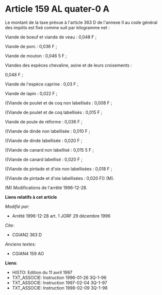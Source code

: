# Article 159 AL quater-0 A

Le montant de la taxe prévue à l'article 363 D de l'annexe II au code général des impôts est fixé comme suit par kilogramme
net :

Viande de boeuf et viande de veau : 0,048 F ;

Viande de porc : 0,036 F ;

Viande de mouton : 0,046 5 F ;

Viandes des espèces chevaline, asine et de leurs croisements :

0,048 F ;

Viande de l'espèce caprine : 0,03 F ;

Viande de lapin : 0,022 F ;

((Viande de poulet et de coq non labellisés : 0,008 F ;

((Viande de poulet et de coq labellisés : 0,015 F ;

Viande de poule de réforme : 0,036 F ;

((Viande de dinde non labellisée : 0,010 F ;

((Viande de dinde labellisée : 0,020 F ;

((Viande de canard non labellisé : 0,015 5 F ;

((Viande de canard labellisé : 0,020 F ;

((Viande de pintade et d'oie non labellisées : 0,018 F ;

((Viande de pintade et d'oie labellisées : 0,020 F)) (M).

(M) Modifications de l'arrêté 1996-12-28.

**Liens relatifs à cet article**

_Modifié par_:

  - Arrêté 1996-12-28 art. 1 JORF 29 décembre 1996

_Cite_:

  - CGIAN2 363 D

_Anciens textes_:

  - CGIAN4 159 AO

**Liens**:

  - HISTO: Edition du 11 avril 1997
  - TXT_ASSOCIE: Instruction 1996-01-26 3Q-1-96
  - TXT_ASSOCIE: Instruction 1997-02-04 3Q-1-97
  - TXT_ASSOCIE: Instruction 1998-02-09 3Q-1-98
